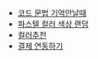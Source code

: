 - [코드 문법 기억안날때](https://phind.com/)
- [파스텔 컬러 색상 랜덤](https://saeksang.com/theme/saeksang/color/color_pastelgen.php)
- [컬러추천](https://colorhunt.co/)
- [결제 연동하기](https://velog.io/@tosspayments/%EA%B2%B0%EC%A0%9C%EC%9C%84%EC%A0%AF%EC%9C%BC%EB%A1%9C-30%EB%B6%84%EC%95%88%EC%97%90-%EA%B2%B0%EC%A0%9C-%ED%8E%98%EC%9D%B4%EC%A7%80-%EA%B0%9C%EB%B0%9C%ED%95%98%EA%B8%B0)
